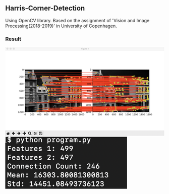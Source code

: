 ## Harris-Corner-Detection
Using OpenCV library. 
Based on the assignment of 'Vision and Image Processing(2018-2019)' in University of Copenhagen. 
### Result
<img src="img/result_img.png">
<img src="img/result_statistic.png">
